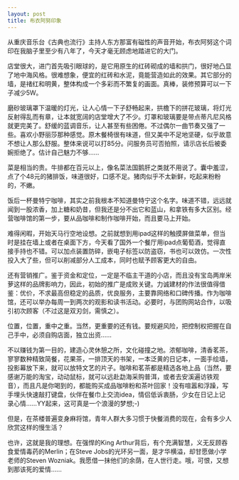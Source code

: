 ```yaml
---
layout: post
title: 布衣阿努印象
---
```

从重庆音乐台《古典也流行》主持人东方那富有磁性的声音开始，布衣阿努这个词印在我脑子里至少有八年了，今天才毫无顾虑地踏进它的大门。

店堂很大，进门首先吸引眼球的，是它用原生的红砖砌成的墙和拱门，很好地凸显了地中海风格。很难想象，便宜的红砖和水泥，竟能营造如此的效果。其它部分的墙，是禇红和明黄，整体构成一个多彩而不繁复的画面。真棒，装修预算可以一下子减少5W。

磨砂玻璃罩下温暖的灯光，让人心情一下子舒畅起来，拱檐下的拼花玻璃，将灯光反射得乱而有章，让本就宽阔的店堂增大了不少。灯罩和玻璃要是带点蒂凡尼风格就更完美了。舒缓的蓝调音乐，让人甚至有些困倦。不过偶尔一曲节奏又强了一些。喜欢小野丽莎那种感觉。原木餐椅很有味道，但又美中不足地坚硬，似乎故意不想让人那么舒服。整体来说可以打85分。问服务员可否拍照，请示店长后被委婉拒绝了。估计自己魅力不够……

菜是相当的贵。牛排都在百元以上，像名菜法国鹅肝之类就不用说了。囊中羞涩，点了个48元的猪排饭，味道很好，口感不足。猪肉似乎不太新鲜，吃起来粉粉的，不嫩。

饭后一杯曼特宁咖啡，其实之前我根本不知道曼特宁这个名字。味道不错，远远就闻到一股浓香，加上糖和奶昔，但我还是分不出它和蓝山，和拿铁有多大区别。经营咖啡馆的第一步，要从品咖啡和制作咖啡开始，而且要马上开始。

难得闲暇，开始天马行空地设想。之前就想到用ipad这样的触摸屏做菜单，但当时是挂在墙上或者在桌面下方，今天看了国外一个餐厅用ipad点葡萄酒，觉得直接手持也不错。可以加点装置防碎，嵌电子标签以防盗窃，书也可以效仿。一次性投入大了些，但可以削减部分人工成本，同时也赋予顾客更大的自由。

还有营销推广。鉴于资金和定位，一定是不临主干道的小店，而且没有宝岛两岸米萝这样的品牌影响力，因此，初始的推广是成败关键。力诚建材的作法很值得借鉴：优价，不求最高但稳定的品质，优良服务，主要靠网络和口碑传播。作为咖啡馆，还可以举办每周一到两次的观影和读书活动。必要时，与团购网站合作，以吸引初次顾客（不过这是双刃剑，需慎之）。

位置，位置，重中之重。当然，更重要的还有钱。要规避风险，把控制权把握在自己手中，必须自购店面，独立出资……

不以赚钱为第一目的，建造心灵休憩之所，文化碰撞之地。浓郁咖啡，清香茗茶，寥寥数种精致简餐，花果茶，一排顶天的书架，一本泛黄的日记本，一面手绘墙，投影幕放下来，就可以放特文艺的片子。咖啡和茗茶都是精选各地上品（当然，要感谢万能的淘宝，动动鼠标，就可以远赴勐海采购普洱，或者去安溪遍访铁观音），而且凡是你喝到的，都能购买成品咖啡粉和茶叶回家！没有喧嚣和浮躁，写手埋头快速敲打键盘，伙伴在餐巾上交流idea，情侣低诉衷肠，少女在日记上记录心情……YY起来，这可真是一个浪漫的梦想;-)

但是，在茶楼普遍变身麻将馆，青年人群大多习惯于快餐消费的现在，会有多少人欣赏这样的慢生活？

也许，这就是我的理想。在强悍的King Arthur背后，有个充满智慧，义无反顾吞食爱情毒药的Merlin；在Steve Jobs的光环另一面，是才华横溢，却甘愿做小学老师的Steven Wozniak。我愿借一抹他们的余荫，在人世行走。哦，可恨，又想到那该死的爱情……
